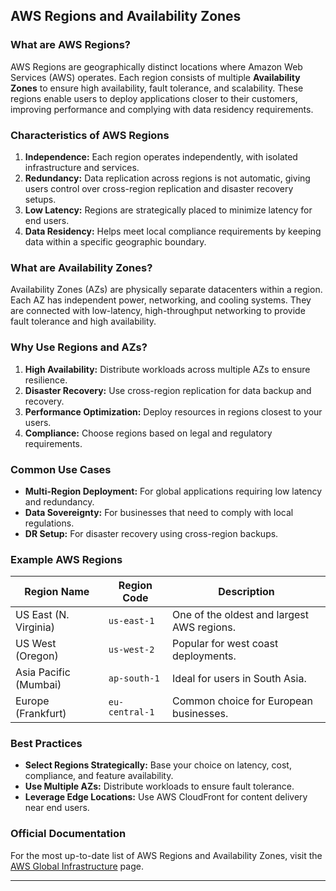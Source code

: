 ## AWS Regions and Availability Zones

### What are AWS Regions?
AWS Regions are geographically distinct locations where Amazon Web Services (AWS) operates. Each region consists of multiple **Availability Zones** to ensure high availability, fault tolerance, and scalability. These regions enable users to deploy applications closer to their customers, improving performance and complying with data residency requirements.

### Characteristics of AWS Regions
1. **Independence:** Each region operates independently, with isolated infrastructure and services.
2. **Redundancy:** Data replication across regions is not automatic, giving users control over cross-region replication and disaster recovery setups.
3. **Low Latency:** Regions are strategically placed to minimize latency for end users.
4. **Data Residency:** Helps meet local compliance requirements by keeping data within a specific geographic boundary.

### What are Availability Zones?
Availability Zones (AZs) are physically separate datacenters within a region. Each AZ has independent power, networking, and cooling systems. They are connected with low-latency, high-throughput networking to provide fault tolerance and high availability.

### Why Use Regions and AZs?
1. **High Availability:** Distribute workloads across multiple AZs to ensure resilience.
2. **Disaster Recovery:** Use cross-region replication for data backup and recovery.
3. **Performance Optimization:** Deploy resources in regions closest to your users.
4. **Compliance:** Choose regions based on legal and regulatory requirements.

### Common Use Cases
- **Multi-Region Deployment:** For global applications requiring low latency and redundancy.
- **Data Sovereignty:** For businesses that need to comply with local regulations.
- **DR Setup:** For disaster recovery using cross-region backups.

### Example AWS Regions
| **Region Name**       | **Region Code**  | **Description**                      |
|------------------------|------------------|--------------------------------------|
| US East (N. Virginia) | `us-east-1`      | One of the oldest and largest AWS regions. |
| US West (Oregon)      | `us-west-2`      | Popular for west coast deployments.   |
| Asia Pacific (Mumbai) | `ap-south-1`     | Ideal for users in South Asia.        |
| Europe (Frankfurt)    | `eu-central-1`   | Common choice for European businesses.|

### Best Practices
- **Select Regions Strategically:** Base your choice on latency, cost, compliance, and feature availability.
- **Use Multiple AZs:** Distribute workloads to ensure fault tolerance.
- **Leverage Edge Locations:** Use AWS CloudFront for content delivery near end users.

### Official Documentation
For the most up-to-date list of AWS Regions and Availability Zones, visit the [AWS Global Infrastructure](https://aws.amazon.com/about-aws/global-infrastructure/) page.

---
